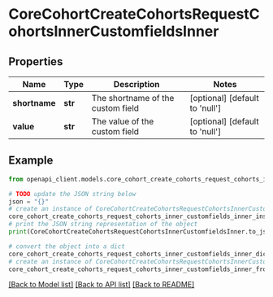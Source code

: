 # CoreCohortCreateCohortsRequestCohortsInnerCustomfieldsInner


## Properties

Name | Type | Description | Notes
------------ | ------------- | ------------- | -------------
**shortname** | **str** | The shortname of the custom field | [optional] [default to 'null']
**value** | **str** | The value of the custom field | [optional] [default to 'null']

## Example

```python
from openapi_client.models.core_cohort_create_cohorts_request_cohorts_inner_customfields_inner import CoreCohortCreateCohortsRequestCohortsInnerCustomfieldsInner

# TODO update the JSON string below
json = "{}"
# create an instance of CoreCohortCreateCohortsRequestCohortsInnerCustomfieldsInner from a JSON string
core_cohort_create_cohorts_request_cohorts_inner_customfields_inner_instance = CoreCohortCreateCohortsRequestCohortsInnerCustomfieldsInner.from_json(json)
# print the JSON string representation of the object
print(CoreCohortCreateCohortsRequestCohortsInnerCustomfieldsInner.to_json())

# convert the object into a dict
core_cohort_create_cohorts_request_cohorts_inner_customfields_inner_dict = core_cohort_create_cohorts_request_cohorts_inner_customfields_inner_instance.to_dict()
# create an instance of CoreCohortCreateCohortsRequestCohortsInnerCustomfieldsInner from a dict
core_cohort_create_cohorts_request_cohorts_inner_customfields_inner_from_dict = CoreCohortCreateCohortsRequestCohortsInnerCustomfieldsInner.from_dict(core_cohort_create_cohorts_request_cohorts_inner_customfields_inner_dict)
```
[[Back to Model list]](../README.md#documentation-for-models) [[Back to API list]](../README.md#documentation-for-api-endpoints) [[Back to README]](../README.md)


